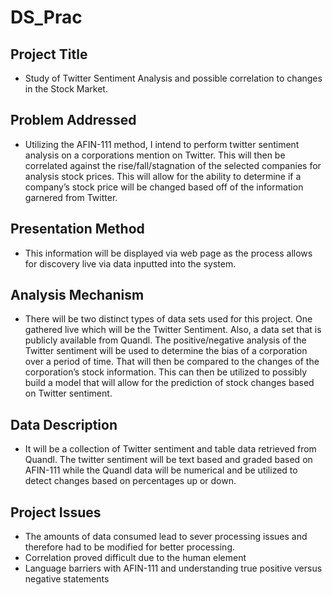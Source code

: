 # DS_Prac

## Project Title

* Study of Twitter Sentiment Analysis and possible correlation to changes in the Stock Market.

## Problem Addressed

* Utilizing the AFIN-111 method, I intend to perform twitter sentiment analysis on a corporations mention on Twitter. This will then be correlated against the rise/fall/stagnation of the selected companies for analysis stock prices. This will allow for the ability to determine if a company’s stock price will be changed based off of the information garnered from Twitter.

## Presentation Method

* This information will be displayed via web page as the process allows for discovery live via data inputted into the system.

## Analysis Mechanism

* There will be two distinct types of data sets used for this project. One gathered live which will be the Twitter Sentiment. Also, a data set that is publicly available from Quandl. The positive/negative analysis of the Twitter sentiment will be used to determine the bias of a corporation over a period of time. That will then be compared to the changes of the corporation’s stock information. This can then be utilized to possibly build a model that will allow for the prediction of stock changes based on Twitter sentiment.

## Data Description

* It will be a collection of Twitter sentiment and table data retrieved from Quandl. The twitter sentiment will be text based and graded based on AFIN-111 while the Quandl data will be numerical and be utilized to detect changes based on percentages up or down.

## Project Issues

* The amounts of data consumed lead to sever processing issues and therefore had to be modified for better processing.
* Correlation proved difficult due to the human element
* Language barriers with AFIN-111 and understanding true positive versus negative statements

